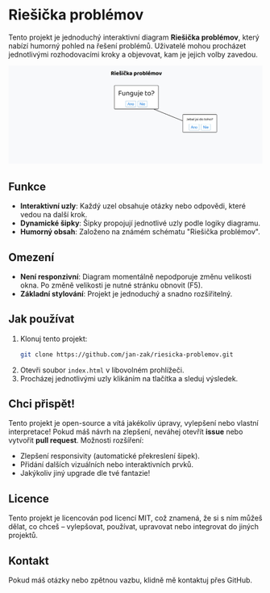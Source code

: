 # Riešička problémov

Tento projekt je jednoduchý interaktivní diagram **Riešička problémov**, který nabízí humorný pohled na řešení problémů. Uživatelé mohou procházet jednotlivými rozhodovacími kroky a objevovat, kam je jejich volby zavedou.

![Ukázka diagramu](screenshots/screenshot.jpg)

## Funkce

- **Interaktivní uzly**: Každý uzel obsahuje otázky nebo odpovědi, které vedou na další krok.
- **Dynamické šipky**: Šipky propojují jednotlivé uzly podle logiky diagramu.
- **Humorný obsah**: Založeno na známém schématu "Riešička problémov".

## Omezení
- **Není responzivní**: Diagram momentálně nepodporuje změnu velikosti okna. Po změně velikosti je nutné stránku obnovit (F5).
- **Základní stylování**: Projekt je jednoduchý a snadno rozšířitelný.

## Jak používat
1. Klonuj tento projekt:
   ```bash
   git clone https://github.com/jan-zak/riesicka-problemov.git
2. Otevři soubor `index.html` v libovolném prohlížeči.
3. Procházej jednotlivými uzly klikáním na tlačítka a sleduj výsledek.

## Chci přispět!
Tento projekt je open-source a vítá jakékoliv úpravy, vylepšení nebo vlastní interpretace! Pokud máš návrh na zlepšení, neváhej otevřít **issue** nebo vytvořit **pull request**. Možnosti rozšíření:

-   Zlepšení responsivity (automatické překreslení šipek).
-   Přidání dalších vizuálních nebo interaktivních prvků.
-   Jakýkoliv jiný upgrade dle tvé fantazie!

## Licence
Tento projekt je licencován pod licencí MIT, což znamená, že si s ním můžeš dělat, co chceš – vylepšovat, používat, upravovat nebo integrovat do jiných projektů.

## Kontakt
Pokud máš otázky nebo zpětnou vazbu, klidně mě kontaktuj přes GitHub.